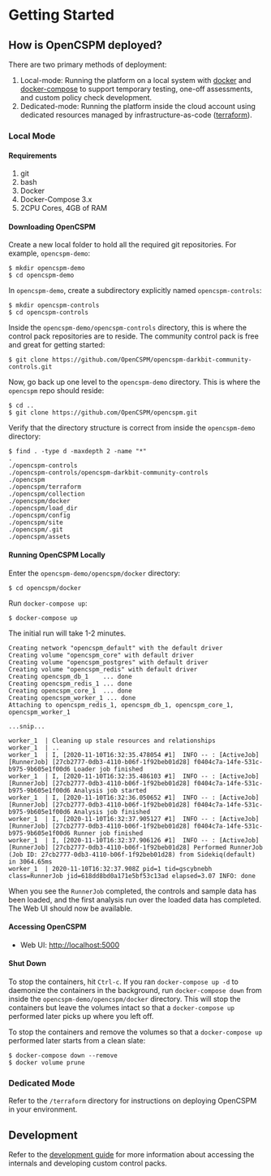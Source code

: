 # Getting Started

## How is OpenCSPM deployed?

There are two primary methods of deployment:

1. Local-mode: Running the platform on a local system with [docker](https://docker.com) and [docker-compose](https://docker/com/compose) to support temporary testing, one-off assessments, and custom policy check development.
2. Dedicated-mode: Running the platform inside the cloud account using dedicated resources managed by infrastructure-as-code ([terraform](https://terraform.io)).

### Local Mode

#### Requirements
1. git
2. bash
3. Docker
4. Docker-Compose 3.x
5. 2CPU Cores, 4GB of RAM

#### Downloading OpenCSPM

Create a new local folder to hold all the required git repositories.  For example, `opencspm-demo`:

```console
$ mkdir opencspm-demo
$ cd opencspm-demo
```

In `opencspm-demo`, create a subdirectory explicitly named `opencspm-controls`:

```console
$ mkdir opencspm-controls
$ cd opencspm-controls
```

Inside the `opencspm-demo/opencspm-controls` directory, this is where the control pack repositories are to reside.  The community control pack is free and great for getting started:

```console
$ git clone https://github.com/OpenCSPM/opencspm-darkbit-community-controls.git
```

Now, go back up one level to the `opencspm-demo` directory.  This is where the `opencspm` repo should reside:

```console
$ cd ..
$ git clone https://github.com/OpenCSPM/opencspm.git
```

Verify that the directory structure is correct from inside the `opencspm-demo` directory:

```console
$ find . -type d -maxdepth 2 -name "*"
.
./opencspm-controls
./opencspm-controls/opencspm-darkbit-community-controls
./opencspm
./opencspm/terraform
./opencspm/collection
./opencspm/docker
./opencspm/load_dir
./opencspm/config
./opencspm/site
./opencspm/.git
./opencspm/assets
```

#### Running OpenCSPM Locally

Enter the `opencspm-demo/opencspm/docker` directory:

```console
$ cd opencspm/docker
```

Run `docker-compose up`:

```console
$ docker-compose up
```

The initial run will take 1-2 minutes.

```console
Creating network "opencspm_default" with the default driver
Creating volume "opencspm_core" with default driver
Creating volume "opencspm_postgres" with default driver
Creating volume "opencspm_redis" with default driver
Creating opencspm_db_1    ... done
Creating opencspm_redis_1 ... done
Creating opencspm_core_1  ... done
Creating opencspm_worker_1 ... done
Attaching to opencspm_redis_1, opencspm_db_1, opencspm_core_1, opencspm_worker_1

...snip...

worker_1  | Cleaning up stale resources and relationships
worker_1  | ..
worker_1  | I, [2020-11-10T16:32:35.478054 #1]  INFO -- : [ActiveJob] [RunnerJob] [27cb2777-0db3-4110-b06f-1f92beb01d28] f0404c7a-14fe-531c-b975-9b605e1f00d6 Loader job finished
worker_1  | I, [2020-11-10T16:32:35.486103 #1]  INFO -- : [ActiveJob] [RunnerJob] [27cb2777-0db3-4110-b06f-1f92beb01d28] f0404c7a-14fe-531c-b975-9b605e1f00d6 Analysis job started
worker_1  | I, [2020-11-10T16:32:36.050652 #1]  INFO -- : [ActiveJob] [RunnerJob] [27cb2777-0db3-4110-b06f-1f92beb01d28] f0404c7a-14fe-531c-b975-9b605e1f00d6 Analysis job finished
worker_1  | I, [2020-11-10T16:32:37.905127 #1]  INFO -- : [ActiveJob] [RunnerJob] [27cb2777-0db3-4110-b06f-1f92beb01d28] f0404c7a-14fe-531c-b975-9b605e1f00d6 Runner job finished
worker_1  | I, [2020-11-10T16:32:37.906126 #1]  INFO -- : [ActiveJob] [RunnerJob] [27cb2777-0db3-4110-b06f-1f92beb01d28] Performed RunnerJob (Job ID: 27cb2777-0db3-4110-b06f-1f92beb01d28) from Sidekiq(default) in 3064.65ms
worker_1  | 2020-11-10T16:32:37.908Z pid=1 tid=gscybnebh class=RunnerJob jid=618dd8bd0a171e5bf53c13ad elapsed=3.07 INFO: done
```

When you see the `RunnerJob` completed, the controls and sample data has been loaded, and the first analysis run over the loaded data has completed.  The Web UI should now be available.

#### Accessing OpenCSPM

* Web UI: [http://localhost:5000](http://localhost:5000)

#### Shut Down

To stop the containers, hit `Ctrl-c`.  If you ran `docker-compose up -d` to daemonize the containers in the background, run `docker-compose down` from inside the `opencspm-demo/opencspm/docker` directory.  This will stop the containers but leave the volumes intact so that a `docker-compose up` performed later picks up where you left off.

To stop the containers and remove the volumes so that a `docker-compose up` performed later starts from a clean slate:

```console
$ docker-compose down --remove
$ docker volume prune
```

### Dedicated Mode

Refer to the `/terraform` directory for instructions on deploying OpenCSPM in your environment.

## Development

Refer to the [development guide](development.md) for more information about accessing the internals and developing custom control packs.
